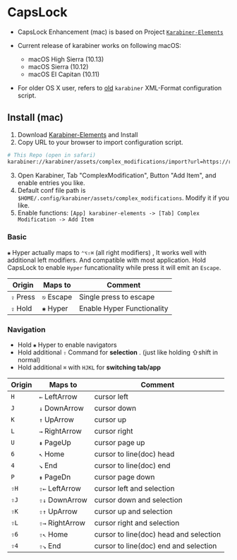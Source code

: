 # CapsLock

* CapsLock Enhancement (mac) is based on Project [`Karabiner-Elements`](https://pqrs.org/osx/karabiner/)

* Current release of karabiner works on following macOS:

  * macOS High Sierra (10.13)
  * macOS Sierra (10.12)
  * macOS EI Capitan (10.11)

* For older OS X user, refers to [old](../mac-old) `karabiner` XML-Format configuration script.



## Install (mac)

1. Download [Karabiner-Elements](https://pqrs.org/osx/karabiner/) and Install
2. Copy URL to your browser to import configuration script.

```bash
# This Repo (open in safari)
karabiner://karabiner/assets/complex_modifications/import?url=https://raw.githubusercontent.com/helman/Capslock/master/karabiner.json
```

3. Open Karabiner, Tab "ComplexModification", Button "Add Item", and enable entries you like.
4. Default conf file path is `$HOME/.config/karabiner/assets/complex_modifications`. Modify it if you like.
5. Enable functions: `[App] karabiner-elements -> [Tab] Complex Modification -> Add Item`

### Basic

`✱` Hyper actually maps to `⌃⌥⇧⌘` (all right modifiers) , It works well with additional left modifiers. And compatible with most application. Hold CapsLock to enable `Hyper` funcationality while press it will emit an `Escape`.

| Origin    | Maps to    | Comment                    |
| --------- | ---------- | -------------------------- |
| `⇪` Press | `⎋` Escape | Single press to escape     |
| `⇪` Hold  | `✱`  Hyper | Enable Hyper Functionality |

### Navigation

- Hold  `✱` Hyper to enable navigators
- Hold additional `⇧` Command for **selection** . (just like holding ⇧shift in normal)
- Hold additional `⌘` with `HJKL` for **switching tab/app**

| Origin | Maps to         | Comment                    |
| ------ | --------------- | -------------------------- |
| `H`    | `←` LeftArrow   | cursor left                |
| `J`    | `↓` DownArrow   | cursor down                |
| `K`    | `↑` UpArrow     | cursor up                  |
| `L`    | `→` RightArrow  | cursor right               |
| `U`    | `⇞` PageUp      | cursor page up             |
| `6`    | `↖` Home        | cursor to line(doc) head   |
| `4`    | `↘`  End        | cursor to line(doc) end    |
| `P`    | `⇟` PageDn      | cursor page down           |
| `⇧H`   | `⇧←` LeftArrow  | cursor left and selection  |
| `⇧J`   | `⇧↓` DownArrow  | cursor down and selection  |
| `⇧K`   | `⇧↑` UpArrow    | cursor up and selection    |
| `⇧L`   | `⇧→` RightArrow | cursor right and selection |
| `⇧6`   | `⇧↖` Home       | cursor to line(doc) head and selection   |
| `⇧4`   | `⇧↘`  End       | cursor to line(doc) end and selection    |
